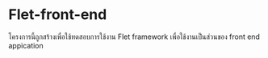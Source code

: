 # Flet-front-end
โครงการนี้ถูกสร้างเพื่อใช้ทดสอบการใช้งาน Flet framework เพื่อใช้งานเป็นส่วนของ front end appication
